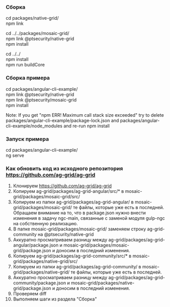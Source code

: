 ### Сборка

cd packages/native-grid/   
npm link

cd ../../packages/mosaic-grid/   
npm link @ptsecurity/native-grid   
npm install

cd ../../   
npm install   
npm run buildCore

### Сборка примера
cd packages/angular-cli-example/   
npm link @ptsecurity/native-grid   
npm link @ptsecurity/mosaic-grid   
npm install

Note: If you get "npm ERR! Maximum call stack size exceeded" try to delete packages/angular-cli-example/package-lock.json and packages/angular-cli-example/node_modules and re-run npm install

### Запуск примера
cd packages/angular-cli-example/   
ng serve

### Как обновить код из исходного репозитория https://github.com/ag-grid/ag-grid
1. Клонируем https://github.com/ag-grid/ag-grid
2. Копируем ag-grid/packages/ag-grid-angular/src/* в mosaic-grid/packages/mosaic-grid/src/
3. Копируем из папки ag-grid/packages/ag-grid-angular/ в mosaic-grid/packages/mosaic-grid/ те файлы, которые уже есть в последней.
   Обращаем внимание на то, что в package.json нужно внести изменения в задачу ngc-main, связанные с заменой модуля gulp-ngc на собственную реализацию.
4. В папке mosaic-grid/packages/mosaic-grid/ заменяем строку ag-grid-community на @ptsecurity/native-grid
5. Аккуратно просматриваем разницу между ag-grid/packages/ag-grid-angular/package.json и mosaic-grid/packages/mosaic-grid/package.json и доносим в последний изменения.
6. Копируем ag-grid/packages/ag-grid-community/src/* в mosaic-grid/packages/native-grid/src/
7. Копируем из папки ag-grid/packages/ag-grid-community/ в mosaic-grid/packages/native-grid/ те файлы, которые уже есть в последней.
8. Аккуратно просматриваем разницу между ag-grid/packages/ag-grid-community/package.json и mosaic-grid/packages/native-grid/package.json и доносим в последний изменения.
9. Проверяем diff
10. Выполняем шаги из раздела "Сборка"
